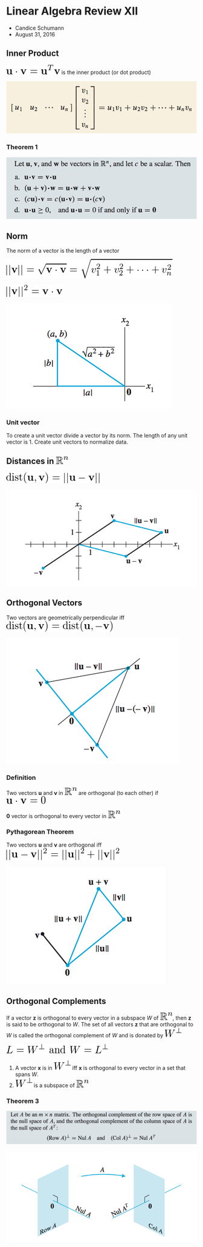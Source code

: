 # Linear Algebra Review XII

-   Candice Schumann
-   August 31, 2016

## Inner Product

![](img/dot_product.png) is the inner product (or dot product)

![](img/inner_product2.png)

### Theorem 1

![](img/theorem1.png)

## Norm

The norm of a vector is the length of a vector

![](img/norm.png)

![](img/norm_sqaured.png)

![](img/R2_norm.png)

### Unit vector

To create a unit vector divide a vector by its norm. The length of any unit vector is 1. Create unit vectors to normalize data.

## Distances in ![](img/Rn.png)

![](img/distance.png)

![](img/distance_R2.png)

## Orthogonal Vectors

Two vectors are geometrically perpendicular iff ![](img/perpendicular.png)

![](img/perpendicular_visual.png)

### Definition

Two vectors **u** and **v** in ![](img/Rn.png) are orthogonal (to each other) if ![](img/orthogonal.png)

**0** vector is orthogonal to every vector in ![](img/Rn.png)

### Pythagorean Theorem

Two vectors **u** and **v** are orthogonal iff ![](img/pythagorean.png)

![](img/pythagorean_R2.png)

## Orthogonal Complements

If a vector **z** is orthogonal to every vector in a subspace *W* of ![](img/Rn.png), then **z** is said to be orthogonal to *W*. The set of all vectors **z** that are orthogonal to *W* is called the orthogonal complement of *W* and is donated by ![](img/orthogonal_complement.png)

![](img/orthogonal_complement2.png)

1) A vector **x** is in ![](img/orthogonal_complement.png) iff **x** is orthogonal to every vector in a set that spans *W*.
2) ![](img/orthogonal_complement.png) is a subspace of ![](img/Rn.png)

### Theorem 3

![](img/theorem3.png)

![](img/theorem3_visual.png)